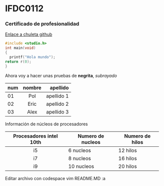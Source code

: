 # IFDC0112
### Certificado de profesionalidad

[Enlace a chuleta github](https://github.com/adam-p/markdown-here/wiki/markdown-cheatsheet#headers)

```c
#include <studio.h>
int main(void)
{
  printf("Hola mundo");
return r(0);
}
```

Ahora voy a hacer unas pruebas de **negrita**, *subrayado* 

|num|nombre|apellido|
|---|:-----------:|------:|
|01|Pol|apellido 1|
|02|Eric|apellido 2|
|03|Alex|apellido 3|

Información de núcleos de procesadores

|Procesadores intel 10th|Numero de nucleos|Numero de hilos|
|:-----:|-----|------|
|i5|6 nucleos|12 hilos|
|i7|8 nucleos|16 hilos|
|i9|10 nucleos|20 hilos|

Editar archivo con codespace
vim README.MD :a


